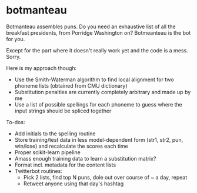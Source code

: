 botmanteau
==========

Botmanteau assembles puns. Do you need an exhaustive list of all the breakfast presidents, from Porridge Washington on?
Botmeanteau is the bot for you.

Except for the part where it doesn't really work yet and the code is a mess. Sorry.

Here is my approach though:
* Use the Smith-Waterman algorithm to find local alignment for two phoneme lists (obtained from CMU dictionary)
* Substitution penalties are currently completely arbitrary and made up by me
* Use a list of possible spellings for each phoneme to guess where the input strings should be spliced together

To-dos:
* Add initials to the spelling routine
* Store training/test data in less model-dependent form (str1, str2, pun, win/lose) and recalculate the scores each time
* Proper scikit-learn pipeline
* Amass enough training data to learn a substitution matrix?
* Format incl. metadata for the content lists
* Twitterbot routines:
    * Pick 2 lists, find top N puns, dole out over course of ~ a day, repeat
    * Retweet anyone using that day's hashtag